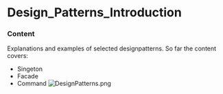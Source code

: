 # Design_Patterns_Introduction
### Content
Explanations and examples of selected designpatterns.
So far the content covers:
- Singeton
- Facade
- Command
![DesignPatterns.png](Design_Patterns_Introduction/DesignPatterns.png)
